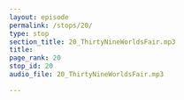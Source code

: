```yaml
---
layout: episode
permalink: /stops/20/
type: stop
section_title: 20_ThirtyNineWorldsFair.mp3
title: 
page_rank: 20
stop_id: 20
audio_file: 20_ThirtyNineWorldsFair.mp3

---
```


